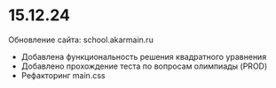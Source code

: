 # 15.12.24

Обновление сайта: school.akarmain.ru  

- Добавлена функциональность решения квадратного уравнения  
- Добавлено прохождение теста по вопросам олимпиады (PROD)  
- Рефакторинг main.css
